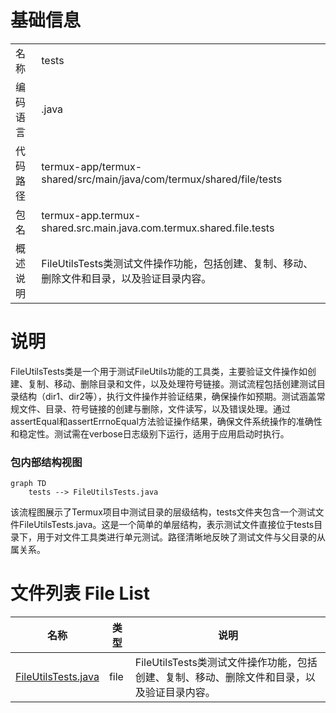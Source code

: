 # 基础信息

|      |      |
|------|------|
| 名称 | tests |
| 编码语言 | .java |
| 代码路径 | termux-app/termux-shared/src/main/java/com/termux/shared/file/tests |
| 包名 | termux-app.termux-shared.src.main.java.com.termux.shared.file.tests |
| 概述说明 | FileUtilsTests类测试文件操作功能，包括创建、复制、移动、删除文件和目录，以及验证目录内容。 |

# 说明

FileUtilsTests类是一个用于测试FileUtils功能的工具类，主要验证文件操作如创建、复制、移动、删除目录和文件，以及处理符号链接。测试流程包括创建测试目录结构（dir1、dir2等），执行文件操作并验证结果，确保操作如预期。测试涵盖常规文件、目录、符号链接的创建与删除，文件读写，以及错误处理。通过assertEqual和assertErrnoEqual方法验证操作结果，确保文件系统操作的准确性和稳定性。测试需在verbose日志级别下运行，适用于应用启动时执行。


### 包内部结构视图

```mermaid
graph TD
    tests --> FileUtilsTests.java
```

该流程图展示了Termux项目中测试目录的层级结构，tests文件夹包含一个测试文件FileUtilsTests.java。这是一个简单的单层结构，表示测试文件直接位于tests目录下，用于对文件工具类进行单元测试。路径清晰地反映了测试文件与父目录的从属关系。

# 文件列表 File List

| 名称   | 类型  | 说明 |
|-------|------|-------------|
| [FileUtilsTests.java](FileUtilsTests.md) | file | FileUtilsTests类测试文件操作功能，包括创建、复制、移动、删除文件和目录，以及验证目录内容。 |


